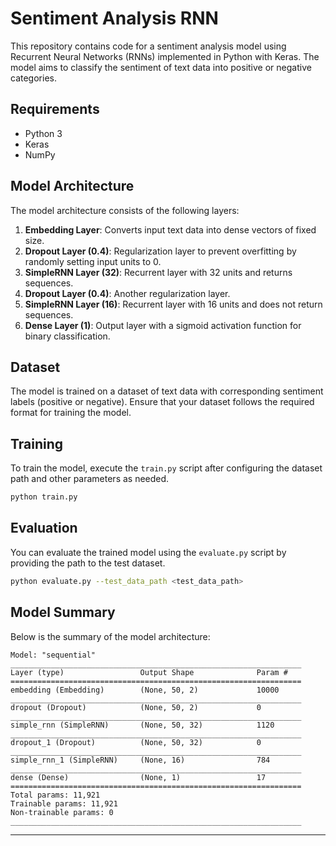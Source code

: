# Sentiment Analysis RNN

This repository contains code for a sentiment analysis model using Recurrent Neural Networks (RNNs) implemented in Python with Keras. The model aims to classify the sentiment of text data into positive or negative categories.

## Requirements

- Python 3
- Keras
- NumPy

## Model Architecture

The model architecture consists of the following layers:

1. **Embedding Layer**: Converts input text data into dense vectors of fixed size.
2. **Dropout Layer (0.4)**: Regularization layer to prevent overfitting by randomly setting input units to 0.
3. **SimpleRNN Layer (32)**: Recurrent layer with 32 units and returns sequences.
4. **Dropout Layer (0.4)**: Another regularization layer.
5. **SimpleRNN Layer (16)**: Recurrent layer with 16 units and does not return sequences.
6. **Dense Layer (1)**: Output layer with a sigmoid activation function for binary classification.

## Dataset

The model is trained on a dataset of text data with corresponding sentiment labels (positive or negative). Ensure that your dataset follows the required format for training the model.

## Training

To train the model, execute the `train.py` script after configuring the dataset path and other parameters as needed.

```bash
python train.py
```

## Evaluation

You can evaluate the trained model using the `evaluate.py` script by providing the path to the test dataset.

```bash
python evaluate.py --test_data_path <test_data_path>
```

## Model Summary

Below is the summary of the model architecture:

```plaintext
Model: "sequential"
_________________________________________________________________
Layer (type)                 Output Shape              Param #   
=================================================================
embedding (Embedding)        (None, 50, 2)             10000     
_________________________________________________________________
dropout (Dropout)            (None, 50, 2)             0         
_________________________________________________________________
simple_rnn (SimpleRNN)       (None, 50, 32)            1120      
_________________________________________________________________
dropout_1 (Dropout)          (None, 50, 32)            0         
_________________________________________________________________
simple_rnn_1 (SimpleRNN)     (None, 16)                784       
_________________________________________________________________
dense (Dense)                (None, 1)                 17        
=================================================================
Total params: 11,921
Trainable params: 11,921
Non-trainable params: 0
_________________________________________________________________
```


---
